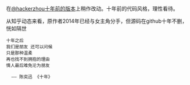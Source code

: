 在[@hackerzhou十年前的版本](https://github.com/hackerzhou/Love)上稍作改动。十年前的代码风格，理性看待。

从知乎动态来看，原作者2014年已经与女主角分手，但源码在github十年不删，恍如隔世

```
十年之后
我们是朋友 还可以问候
只是那种温柔
再也找不到拥抱的理由
情人最后难免沦为朋友

  —— 陈奕迅 《十年》
```